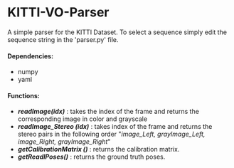 # KITTI-VO-Parser
A simple parser for the KITTI Dataset.
To select a sequence simply edit the sequence string in the 'parser.py' file.

#### Dependencies:
- numpy
- yaml

#### Functions:
- __*readImage(idx)*__ : takes the index of the frame and returns the corresponding image in color and grayscale
- __*readImage_Stereo (idx)*__ : takes index of the frame and returns the stereo pairs in the following order  "_image_Left, grayImage_Left, image_Right, grayImage_Right_"
- __*getCalibrationMatrix ()*__ : returns the calibration matrix.
- __*getReadlPoses()*__ : returns the ground truth poses.

